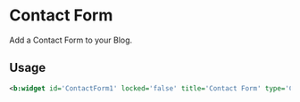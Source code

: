 # Contact Form

Add a Contact Form to your Blog.

## Usage

```xml
<b:widget id='ContactForm1' locked='false' title='Contact Form' type='ContactForm' visible='true'/>
```
